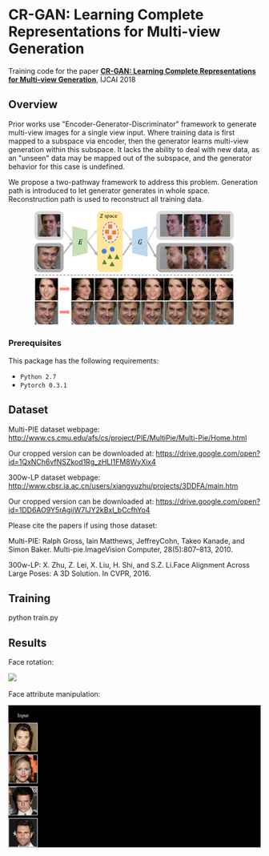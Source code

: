 # CR-GAN: Learning Complete Representations for Multi-view Generation

Training code for the paper 
**[CR-GAN: Learning Complete Representations for Multi-view Generation](https://arxiv.org/abs/1806.11191.pdf)**, IJCAI 2018

## Overview
Prior works use "Encoder-Generator-Discriminator" framework to generate multi-view images for a single view input. Where training data is first mapped to a subspace via encoder, then the generator learns multi-view generation within this subspace. It lacks the ability to deal with new data, as an "unseen" data may be mapped out of the subspace, and the generator behavior for this case is undefined.

We propose a two-pathway framework to address this problem. Generation path is introduced to let generator generates in whole space. Reconstruction path is used to reconstruct all training data.
<p align="center"><img src="figures/intro.png" alt="Two pathway framework" width="400"></p>

### Prerequisites

This package has the following requirements:

* `Python 2.7`
* `Pytorch 0.3.1`

## Dataset

Multi-PIE dataset webpage: http://www.cs.cmu.edu/afs/cs/project/PIE/MultiPie/Multi-Pie/Home.html

Our cropped version can be downloaded at: https://drive.google.com/open?id=1QxNCh6vfNSZkod1Rg_zHLI1FM8WyXix4

300w-LP dataset webpage: http://www.cbsr.ia.ac.cn/users/xiangyuzhu/projects/3DDFA/main.htm

Our cropped version can be downloaded at: https://drive.google.com/open?id=1DD6AO9Y5rAgiiW7IJY2kBxI_bCcfhYo4

Please cite the papers if using those dataset:

Multi-PIE: Ralph  Gross,   Iain  Matthews,   JeffreyCohn, Takeo Kanade, and Simon Baker. Multi-pie.ImageVision Computer, 28(5):807–813, 2010.

300w-LP: X. Zhu, Z. Lei, X. Liu, H. Shi, and S.Z. Li.Face Alignment Across Large Poses:  A 3D Solution.  In CVPR, 2016.


## Training

python train.py

## Results
Face rotation:

![](figures/face_rotation.gif)

Face attribute manipulation:

![](figures/face_attribute.gif)
